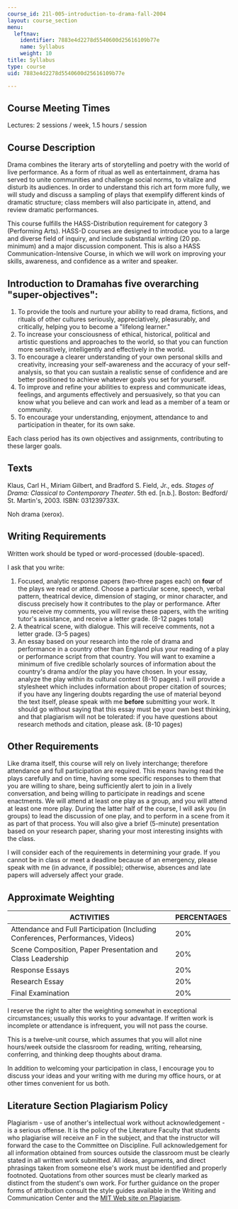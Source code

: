 ```yaml
---
course_id: 21l-005-introduction-to-drama-fall-2004
layout: course_section
menu:
  leftnav:
    identifier: 7883e4d2278d5540600d25616109b77e
    name: Syllabus
    weight: 10
title: Syllabus
type: course
uid: 7883e4d2278d5540600d25616109b77e

---
```


Course Meeting Times
--------------------

Lectures: 2 sessions / week, 1.5 hours / session

Course Description
------------------

Drama combines the literary arts of storytelling and poetry with the world of live performance. As a form of ritual as well as entertainment, drama has served to unite communities and challenge social norms, to vitalize and disturb its audiences. In order to understand this rich art form more fully, we will study and discuss a sampling of plays that exemplify different kinds of dramatic structure; class members will also participate in, attend, and review dramatic performances.

This course fulfills the HASS-Distribution requirement for category 3 (Performing Arts). HASS-D courses are designed to introduce you to a large and diverse field of inquiry, and include substantial writing (20 pp. minimum) and a major discussion component. This is also a HASS Communication-Intensive Course, in which we will work on improving your skills, awareness, and confidence as a writer and speaker.

Introduction to Dramahas five overarching "super-objectives":
-------------------------------------------------------------

1.  To provide the tools and nurture your ability to read drama, fictions, and rituals of other cultures seriously, appreciatively, pleasurably, and critically, helping you to become a "lifelong learner."
2.  To increase your consciousness of ethical, historical, political and artistic questions and approaches to the world, so that you can function more sensitively, intelligently and effectively in the world.
3.  To encourage a clearer understanding of your own personal skills and creativity, increasing your self-awareness and the accuracy of your self-analysis, so that you can sustain a realistic sense of confidence and are better positioned to achieve whatever goals you set for yourself.
4.  To improve and refine your abilities to express and communicate ideas, feelings, and arguments effectively and persuasively, so that you can know what you believe and can work and lead as a member of a team or community.
5.  To encourage your understanding, enjoyment, attendance to and participation in theater, for its own sake.

Each class period has its own objectives and assignments, contributing to these larger goals.

Texts
-----

Klaus, Carl H., Miriam Gilbert, and Bradford S. Field, Jr., eds. _Stages of Drama: Classical to Contemporary Theater_. 5th ed. \[n.b.\]. Boston: Bedford/ St. Martin's, 2003. ISBN: 031239733X.

Noh drama (xerox).

Writing Requirements
--------------------

Written work should be typed or word-processed (double-spaced).

I ask that you write:

1.  Focused, analytic response papers (two-three pages each) on **four** of the plays we read or attend. Choose a particular scene, speech, verbal pattern, theatrical device, dimension of staging, or minor character, and discuss precisely how it contributes to the play or performance. After you receive my comments, you will revise these papers, with the writing tutor's assistance, and receive a letter grade. (8-12 pages total)
2.  A theatrical scene, with dialogue. This will receive comments, not a letter grade. (3-5 pages)
3.  An essay based on your research into the role of drama and performance in a country other than England plus your reading of a play or performance script from that country. You will want to examine a minimum of five credible scholarly sources of information about the country's drama and/or the play you have chosen. In your essay, analyze the play within its cultural context (8-10 pages). I will provide a stylesheet which includes information about proper citation of sources; if you have any lingering doubts regarding the use of material beyond the text itself, please speak with me **before** submitting your work. It should go without saying that this essay must be your own best thinking, and that plagiarism will not be tolerated: if you have questions about research methods and citation, please ask. (8-10 pages)

Other Requirements
------------------

Like drama itself, this course will rely on lively interchange; therefore attendance and full participation are required. This means having read the plays carefully and on time, having some specific responses to them that you are willing to share, being sufficiently alert to join in a lively conversation, and being willing to participate in readings and scene enactments. We will attend at least one play as a group, and you will attend at least one more play. During the latter half of the course, I will ask you (in groups) to lead the discussion of one play, and to perform in a scene from it as part of that process. You will also give a brief (5-minute) presentation based on your research paper, sharing your most interesting insights with the class.

I will consider each of the requirements in determining your grade. If you cannot be in class or meet a deadline because of an emergency, please speak with me (in advance, if possible); otherwise, absences and late papers will adversely affect your grade.

Approximate Weighting
---------------------

| ACTIVITIES | PERCENTAGES |
| --- | --- |
| Attendance and Full Participation (Including Conferences, Performances, Videos) | 20% |
| Scene Composition, Paper Presentation and Class Leadership | 20% |
| Response Essays | 20% |
| Research Essay | 20% |
| Final Examination | 20% 

I reserve the right to alter the weighting somewhat in exceptional circumstances; usually this works to your advantage. If written work is incomplete or attendance is infrequent, you will not pass the course.

This is a twelve-unit course, which assumes that you will allot nine hours/week outside the classroom for reading, writing, rehearsing, conferring, and thinking deep thoughts about drama.

In addition to welcoming your participation in class, I encourage you to discuss your ideas and your writing with me during my office hours, or at other times convenient for us both. 

Literature Section Plagiarism Policy
------------------------------------

Plagiarism - use of another's intellectual work without acknowledgement - is a serious offense. It is the policy of the Literature Faculty that students who plagiarise will receive an F in the subject, and that the instructor will forward the case to the Committee on Discipline. Full acknowledgement for all information obtained from sources outside the classroom must be clearly stated in all written work submitted. All ideas, arguments, and direct phrasings taken from someone else's work must be identified and properly footnoted. Quotations from other sources must be clearly marked as distinct from the student's own work. For further guidance on the proper forms of attribution consult the style guides available in the Writing and Communication Center and the [MIT Web site on Plagiarism](http://cmsw.mit.edu/writing-and-communication-center/avoiding-plagiarism/).
